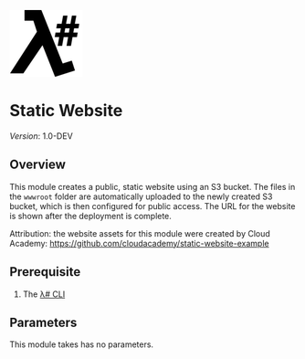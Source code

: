 ![λ#](../../Docs/LambdaSharp_v2_small.png)

# Static Website
_Version_: 1.0-DEV

## Overview

This module creates a public, static website using an S3 bucket. The files in the `wwwroot` folder are automatically uploaded to the newly created S3 bucket, which is then configured for public access. The URL for the website is shown after the deployment is complete.

Attribution: the website assets for this module were created by Cloud Academy:
https://github.com/cloudacademy/static-website-example

## Prerequisite

1. The [λ# CLI](https://github.com/LambdaSharp/LambdaSharpTool)

## Parameters

This module takes has no parameters.